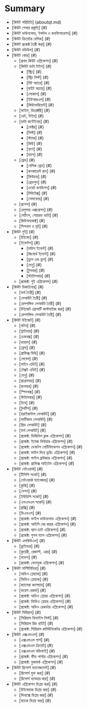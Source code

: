 # Summary

* [কিউট পরিচিতি] (aboutqt.md)
* [কিউট শেখার প্রস্তুতি] (#)
* [কিউট ডাউনলোড, ইন্সটল ও কনফিগারেশন] (#)
* [কিউট ক্রিয়েটর বেসিক] (#)
* [কিউট প্রজেক্ট তৈরী করা] (#)
* [কিউট মডিউল] (#)
* [কিউট কোর] (#)
   * [প্রথম কিউট এপ্লিকেশন] (#)
   * [কিউট ডাটা টাইপ] (#)
      * [স্ট্রিং] (#)
      * [স্ট্রিং লিস্ট] (#)
      * [বিট অ্যারে] (#)
      * [বাইট অ্যারে] (#)
      * [লোকাল] (#)
      * [ইউআরএল] (#)
      * [কিউভেরিয়েন্ট] (#)
   * [ফাইল, ডিরেক্টরী] (#)
   * [ডেট, টাইম] (#)
   * [ডাটা কন্টেইনার] (#)
      * [ভেক্টর] (#)
      * [লিস্ট] (#)
      * [স্ট্যাক] (#)
      * [কিউ] (#)
      * [হ্যাশ] (#)
      * [ম্যাপ] (#)
   * [থ্রেড] (#)
      * [বেসিক থ্রেড] (#)
      * [কনকারেন্ট রান] (#)
      * [ফিউচার] (#)
      * [থ্রেডপুল] (#)
      * [ওয়েট কনডিশন] (#)
      * [মিউটেক্স] (#)
      * [সেমাফোর] (#)
   * [প্রসেস] (#)
   * [রেগুলার এক্সপ্রেশন] (#)
   * [সেটিংস, শেয়ারড ডাটা] (#)
   * [কিউঅবজেক্ট] (#)
   * [সিগনাল ও স্লট] (#)
* [কিউট গুই] (#)
   * [উইন্ডো] (#)
   * [ইভেন্টস] (#)
      * [মাউস ইভেন্ট] (#)
      * [কিবোর্ড ইভেন্ট] (#)
      * [ড্রাগ এন্ড ড্রপ] (#)
      * [মেনু] (#)
      * [টুলবার] (#)
      * [স্ট্যাটাসবার] (#)
   * [প্রজেক্ট: গুই এপ্লিকেশন] (#)
* [কিউট ডিজাইনার] (#)
   * [ফর্ম তৈরী] (#)
   * [লেআউট তৈরী] (#)
   * [রেসপন্সিভ লেআউট তৈরী] (#)
   * [উইজেট প্রোপার্টি কাস্টমাইজ করা] (#)
   * [রেসপন্সিভ লেআউট তৈরী] (#)
* [কিউট উইজেট] (#)
   * [বাটন] (#)
   * [স্লাইডার] (#)
   * [চেকবক্স] (#)
   * [ডায়াল] (#)
   * [ফ্রেম] (#)
   * [গ্রাফিক্স ভিউ] (#)
   * [লেবেল] (#)
   * [লাইন এডিট] (#)
   * [টেক্সট এডিট] (#)
   * [মেনু] (#)
   * [প্রগ্রেসবার] (#)
   * [স্ক্রলবার] (#)
   * [স্পিনবক্স] (#)
   * [স্টাটাসবার] (#)
   * [ট্যাব] (#)
   * [টুলটিপ] (#)
   * [হরাইজন্টাল লেআউট] (#)
   * [ভার্টিকাল লেআউট] (#)
   * [গ্রিড লেআউট] (#)
   * [ফর্ম লেআউট] (#)
   * [প্রজেক্ট: ডিজিটাল ক্লক এপ্লিকেশন] (#)
   * [প্রজেক্ট: ইমেজ ভিউয়ার এপ্লিকেশন] (#)
   * [প্রজেক্ট: ডেস্কটপ নোটিফিকেশন এপ্লিকেশন] (#)
   * [প্রজেক্ট: মাউস দিয়ে ড্রয়িং এপ্লিকেশন] (#)
   * [প্রজেক্ট: ফাইল ব্রাউজার এপ্লিকেশন] (#)
   * [প্রজেক্ট: গ্রাফিক্স আইটেম এপ্লিকেশন] (#)
* [কিউট নেটওয়ার্ক] (#)
   * [টিসিপি সকেট] (#)
   * [নেটওয়ার্ক ম্যানেজার] (#)
   * [কুকি] (#)
   * [সেশন] (#)
   * [ইউডিপি সকেট] (#)
   * [এসএসএল সকেট] (#)
   * [প্রক্সি] (#)
   * [ডিএনএস] (#)
   * [প্রজেক্ট: ফাইল ডাউনলোড এপ্লিকেশন] (#)
   * [প্রজেক্ট: আইপি বের করার এপ্লিকেশন] (#)
   * [প্রজেক্ট: ল্যান চ্যাট এপ্লিকেশন] (#)
   * [প্রজেক্ট: গুগল ম্যাপ এপ্লিকেশন] (#)
* [কিউট এসকিউএল] (#)
   * [ড্রাইভার] (#)
   * [কুয়েরী, রেজাল্ট, এরর] (#)
   * [মডেল] (#)
   * [প্রজেক্ট: ফোনবুক এপ্লিকেশন] (#)
* [কিউট মাল্টিমিডিয়া] (#)
   * [অডিও প্লেব্যাক] (#)
   * [ভিডিও প্লেব্যাক] (#)
   * [ক্যামেরা ক্যাপচার] (#)
   * [ভয়েস রেকর্ড] (#)
   * [প্রজেক্ট: অডিও প্লেয়ার এপ্লিকেশন] (#)
   * [প্রজেক্ট: ভিডিও প্লেয়ার এপ্লিকেশন] (#)
   * [প্রজেক্ট: অডিও রেকর্ডার এপ্লিকেশন] (#)
* [কিউট সিরিয়াল] (#)
   * [সিরিয়াল ডিভাইস লিস্ট] (#)
   * [সিরিয়াল রিড রাইট] (#)
   * [প্রজেক্ট: সিরিয়াল কমিউনিকেটর এপ্লিকেশন] (#)
* [কিউট এক্সএমএল] (#)
   * [এক্সএমএল পার্স] (#)
   * [এক্সএমএল ক্রিয়েট] (#)
   * [এক্সএমএল মডিফাই] (#)
   * [প্রজেক্ট: ফীড পার্সার এপ্লিকেশন] (#)
   * [প্রজেক্ট: বুকমার্ক এপ্লিকেশন] (#)
* [কিউট রিসোর্স ম্যানেজমেন্ট] (#)
   * [রিসোর্স যুক্ত করা] (#)
   * [রিসোর্স ব্যাবহার করা] (#)
* [কিউট এপ্লিকেশন ডিপ্লয় করা] (#)
   * [উইন্ডোজে ডিপ্লয় করা] (#)
   * [লিনাক্সে ডিপ্লয় করা] (#)
   * [ম্যাকে ডিপ্লয় করা] (#)

